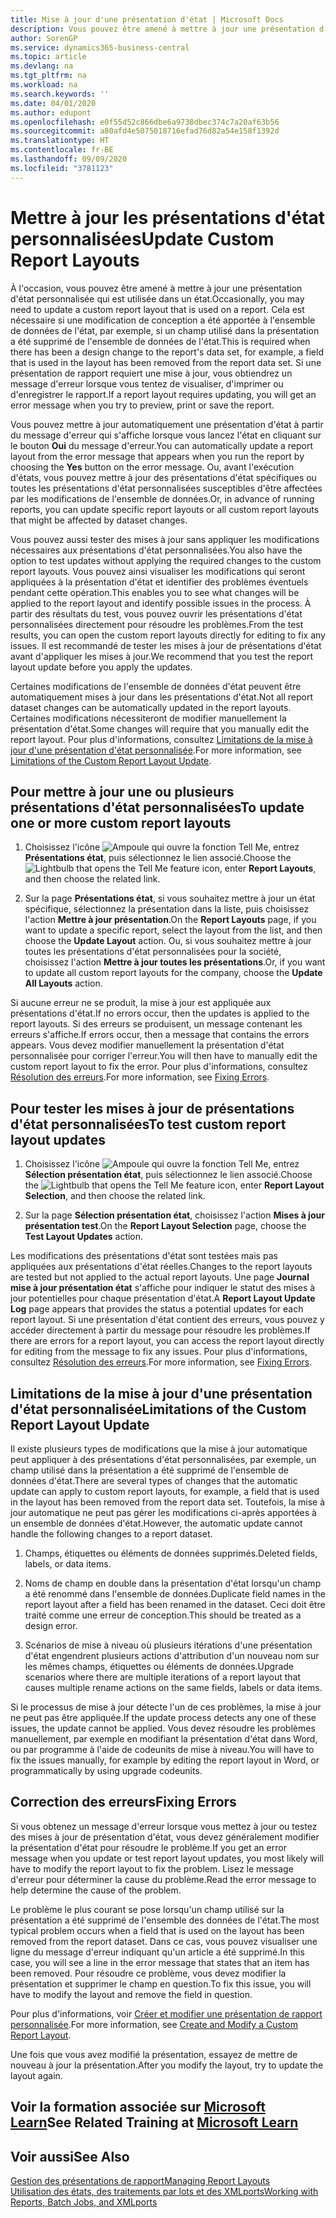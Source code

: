 ```yaml
---
title: Mise à jour d'une présentation d'état | Microsoft Docs
description: Vous pouvez être amené à mettre à jour une présentation d'état personnalisée qui est utilisée dans un état. Cela est nécessaire si une modification de conception a été apportée à l'ensemble de données de l'état, par exemple, si un champ utilisé dans la présentation a été supprimé de l'ensemble de données de l'état.
author: SorenGP
ms.service: dynamics365-business-central
ms.topic: article
ms.devlang: na
ms.tgt_pltfrm: na
ms.workload: na
ms.search.keywords: ''
ms.date: 04/01/2020
ms.author: edupont
ms.openlocfilehash: e0f55d52c866dbe6a9738dbec374c7a20af63b56
ms.sourcegitcommit: a80afd4e5075018716efad76d82a54e158f1392d
ms.translationtype: HT
ms.contentlocale: fr-BE
ms.lasthandoff: 09/09/2020
ms.locfileid: "3781123"
---
```

# <a name="update-custom-report-layouts"></a><span data-ttu-id="62a3f-104">Mettre à jour les présentations d'état personnalisées</span><span class="sxs-lookup"><span data-stu-id="62a3f-104">Update Custom Report Layouts</span></span>
<span data-ttu-id="62a3f-105">À l'occasion, vous pouvez être amené à mettre à jour une présentation d'état personnalisée qui est utilisée dans un état.</span><span class="sxs-lookup"><span data-stu-id="62a3f-105">Occasionally, you may need to update a custom report layout that is used on a report.</span></span> <span data-ttu-id="62a3f-106">Cela est nécessaire si une modification de conception a été apportée à l'ensemble de données de l'état, par exemple, si un champ utilisé dans la présentation a été supprimé de l'ensemble de données de l'état.</span><span class="sxs-lookup"><span data-stu-id="62a3f-106">This is required when there has been a design change to the report's data set, for example, a field that is used in the layout has been removed from the report data set.</span></span> <span data-ttu-id="62a3f-107">Si une présentation de rapport requiert une mise à jour, vous obtiendrez un message d'erreur lorsque vous tentez de visualiser, d'imprimer ou d'enregistrer le rapport.</span><span class="sxs-lookup"><span data-stu-id="62a3f-107">If a report layout requires updating, you will get an error message when you try to preview, print or save the report.</span></span>  

<span data-ttu-id="62a3f-108">Vous pouvez mettre à jour automatiquement une présentation d'état à partir du message d'erreur qui s'affiche lorsque vous lancez l'état en cliquant sur le bouton **Oui** du message d'erreur.</span><span class="sxs-lookup"><span data-stu-id="62a3f-108">You can automatically update a report layout from the error message that appears when you run the report by choosing the **Yes** button on the error message.</span></span> <span data-ttu-id="62a3f-109">Ou, avant l'exécution d'états, vous pouvez mettre à jour des présentations d'état spécifiques ou toutes les présentations d'état personnalisées susceptibles d'être affectées par les modifications de l'ensemble de données.</span><span class="sxs-lookup"><span data-stu-id="62a3f-109">Or, in advance of running reports, you can update specific report layouts or all custom report layouts that might be affected by dataset changes.</span></span>  

<span data-ttu-id="62a3f-110">Vous pouvez aussi tester des mises à jour sans appliquer les modifications nécessaires aux présentations d'état personnalisées.</span><span class="sxs-lookup"><span data-stu-id="62a3f-110">You also have the option to test updates without applying the required changes to the custom report layouts.</span></span> <span data-ttu-id="62a3f-111">Vous pouvez ainsi visualiser les modifications qui seront appliquées à la présentation d'état et identifier des problèmes éventuels pendant cette opération.</span><span class="sxs-lookup"><span data-stu-id="62a3f-111">This enables you to see what changes will be applied to the report layout and identify possible issues in the process.</span></span> <span data-ttu-id="62a3f-112">À partir des résultats du test, vous pouvez ouvrir les présentations d'état personnalisées directement pour résoudre les problèmes.</span><span class="sxs-lookup"><span data-stu-id="62a3f-112">From the test results, you can open the custom report layouts directly for editing to fix any issues.</span></span> <span data-ttu-id="62a3f-113">Il est recommandé de tester les mises à jour de présentations d'état avant d'appliquer les mises à jour.</span><span class="sxs-lookup"><span data-stu-id="62a3f-113">We recommend that you test the report layout update before you apply the updates.</span></span>  

<span data-ttu-id="62a3f-114">Certaines modifications de l'ensemble de données d'état peuvent être automatiquement mises à jour dans les présentations d'état.</span><span class="sxs-lookup"><span data-stu-id="62a3f-114">Not all report dataset changes can be automatically updated in the report layouts.</span></span> <span data-ttu-id="62a3f-115">Certaines modifications nécessiteront de modifier manuellement la présentation d'état.</span><span class="sxs-lookup"><span data-stu-id="62a3f-115">Some changes will require that you manually edit the report layout.</span></span> <span data-ttu-id="62a3f-116">Pour plus d'informations, consultez [Limitations de la mise à jour d'une présentation d'état personnalisée](ui-update-report-layouts.md#UpdateLimitations).</span><span class="sxs-lookup"><span data-stu-id="62a3f-116">For more information, see [Limitations of the Custom Report Layout Update](ui-update-report-layouts.md#UpdateLimitations).</span></span>  

## <a name="to-update-one-or-more-custom-report-layouts"></a><span data-ttu-id="62a3f-117">Pour mettre à jour une ou plusieurs présentations d'état personnalisées</span><span class="sxs-lookup"><span data-stu-id="62a3f-117">To update one or more custom report layouts</span></span>  

1.  <span data-ttu-id="62a3f-118">Choisissez l'icône ![Ampoule qui ouvre la fonction Tell Me](media/ui-search/search_small.png "Dites-moi ce que vous voulez faire"), entrez **Présentations état**, puis sélectionnez le lien associé.</span><span class="sxs-lookup"><span data-stu-id="62a3f-118">Choose the ![Lightbulb that opens the Tell Me feature](media/ui-search/search_small.png "Tell me what you want to do") icon, enter **Report Layouts**, and then choose the related link.</span></span>  

2.  <span data-ttu-id="62a3f-119">Sur la page **Présentations état**, si vous souhaitez mettre à jour un état spécifique, sélectionnez la présentation dans la liste, puis choisissez l'action **Mettre à jour présentation**.</span><span class="sxs-lookup"><span data-stu-id="62a3f-119">On the **Report Layouts** page, if you want to update a specific report, select the layout from the list, and then choose the **Update Layout** action.</span></span> <span data-ttu-id="62a3f-120">Ou, si vous souhaitez mettre à jour toutes les présentations d'état personnalisées pour la société, choisissez l'action **Mettre à jour toutes les présentations**.</span><span class="sxs-lookup"><span data-stu-id="62a3f-120">Or, if you want to update all custom report layouts for the company, choose the **Update All Layouts** action.</span></span>  

<span data-ttu-id="62a3f-121">Si aucune erreur ne se produit, la mise à jour est appliquée aux présentations d'état.</span><span class="sxs-lookup"><span data-stu-id="62a3f-121">If no errors occur, then the updates is applied to the report layouts.</span></span> <span data-ttu-id="62a3f-122">Si des erreurs se produisent, un message contenant les erreurs s'affiche.</span><span class="sxs-lookup"><span data-stu-id="62a3f-122">If errors occur, then a message that contains the errors appears.</span></span> <span data-ttu-id="62a3f-123">Vous devez modifier manuellement la présentation d'état personnalisée pour corriger l'erreur.</span><span class="sxs-lookup"><span data-stu-id="62a3f-123">You will then have to manually edit the custom report layout to fix the error.</span></span> <span data-ttu-id="62a3f-124">Pour plus d'informations, consultez [Résolution des erreurs](ui-update-report-layouts.md#FixErrors).</span><span class="sxs-lookup"><span data-stu-id="62a3f-124">For more information, see [Fixing Errors](ui-update-report-layouts.md#FixErrors).</span></span>  

## <a name="to-test-custom-report-layout-updates"></a><span data-ttu-id="62a3f-125">Pour tester les mises à jour de présentations d'état personnalisées</span><span class="sxs-lookup"><span data-stu-id="62a3f-125">To test custom report layout updates</span></span>  

1.  <span data-ttu-id="62a3f-126">Choisissez l'icône ![Ampoule qui ouvre la fonction Tell Me](media/ui-search/search_small.png "Dites-moi ce que vous voulez faire"), entrez **Sélection présentation état**, puis sélectionnez le lien associé.</span><span class="sxs-lookup"><span data-stu-id="62a3f-126">Choose the ![Lightbulb that opens the Tell Me feature](media/ui-search/search_small.png "Tell me what you want to do") icon, enter **Report Layout Selection**, and then choose the related link.</span></span>  

2.  <span data-ttu-id="62a3f-127">Sur la page **Sélection présentation état**, choisissez l'action **Mises à jour présentation test**.</span><span class="sxs-lookup"><span data-stu-id="62a3f-127">On the **Report Layout Selection** page, choose the **Test Layout Updates** action.</span></span>  

 <span data-ttu-id="62a3f-128">Les modifications des présentations d'état sont testées mais pas appliquées aux présentations d'état réelles.</span><span class="sxs-lookup"><span data-stu-id="62a3f-128">Changes to the report layouts are tested but not applied to the actual report layouts.</span></span> <span data-ttu-id="62a3f-129">Une page **Journal mise à jour présentation état** s'affiche pour indiquer le statut des mises à jour potentielles pour chaque présentation d'état.</span><span class="sxs-lookup"><span data-stu-id="62a3f-129">A **Report Layout Update Log** page appears that provides the status a potential updates for each report layout.</span></span> <span data-ttu-id="62a3f-130">Si une présentation d'état contient des erreurs, vous pouvez y accéder directement à partir du message pour résoudre les problèmes.</span><span class="sxs-lookup"><span data-stu-id="62a3f-130">If there are errors for a report layout, you can access the report layout directly for editing from the message to fix any issues.</span></span> <span data-ttu-id="62a3f-131">Pour plus d'informations, consultez [Résolution des erreurs](ui-update-report-layouts.md#FixErrors).</span><span class="sxs-lookup"><span data-stu-id="62a3f-131">For more information, see [Fixing Errors](ui-update-report-layouts.md#FixErrors).</span></span>  

##  <a name="limitations-of-the-custom-report-layout-update"></a><a name="UpdateLimitations"></a> <span data-ttu-id="62a3f-132">Limitations de la mise à jour d'une présentation d'état personnalisée</span><span class="sxs-lookup"><span data-stu-id="62a3f-132">Limitations of the Custom Report Layout Update</span></span>  
 <span data-ttu-id="62a3f-133">Il existe plusieurs types de modifications que la mise à jour automatique peut appliquer à des présentations d'état personnalisées, par exemple, un champ utilisé dans la présentation a été supprimé de l'ensemble de données d'état.</span><span class="sxs-lookup"><span data-stu-id="62a3f-133">There are several types of changes that the automatic update can apply to custom report layouts, for example, a field that is used in the layout has been removed from the report data set.</span></span> <span data-ttu-id="62a3f-134">Toutefois, la mise à jour automatique ne peut pas gérer les modifications ci-après apportées à un ensemble de données d'état.</span><span class="sxs-lookup"><span data-stu-id="62a3f-134">However, the automatic update cannot handle the following changes to a report dataset.</span></span>  

1.  <span data-ttu-id="62a3f-135">Champs, étiquettes ou éléments de données supprimés.</span><span class="sxs-lookup"><span data-stu-id="62a3f-135">Deleted fields, labels, or data items.</span></span>  

2.  <span data-ttu-id="62a3f-136">Noms de champ en double dans la présentation d'état lorsqu'un champ a été renommé dans l'ensemble de données.</span><span class="sxs-lookup"><span data-stu-id="62a3f-136">Duplicate field names in the report layout after a field has been renamed in the dataset.</span></span> <span data-ttu-id="62a3f-137">Ceci doit être traité comme une erreur de conception.</span><span class="sxs-lookup"><span data-stu-id="62a3f-137">This should be treated as a design error.</span></span>  

3.  <span data-ttu-id="62a3f-138">Scénarios de mise à niveau où plusieurs itérations d'une présentation d'état engendrent plusieurs actions d'attribution d'un nouveau nom sur les mêmes champs, étiquettes ou éléments de données.</span><span class="sxs-lookup"><span data-stu-id="62a3f-138">Upgrade scenarios where there are multiple iterations of a report layout that causes multiple rename actions on the same fields, labels or data items.</span></span>  

 <span data-ttu-id="62a3f-139">Si le processus de mise à jour détecte l'un de ces problèmes, la mise à jour ne peut pas être appliquée.</span><span class="sxs-lookup"><span data-stu-id="62a3f-139">If the update process detects any one of these issues, the update cannot be applied.</span></span> <span data-ttu-id="62a3f-140">Vous devez résoudre les problèmes manuellement, par exemple en modifiant la présentation d'état dans Word, ou par programme à l'aide de codeunits de mise à niveau.</span><span class="sxs-lookup"><span data-stu-id="62a3f-140">You will have to fix the issues manually, for example by editing the report layout in Word, or programmatically by using upgrade codeunits.</span></span>  

##  <a name="fixing-errors"></a><a name="FixErrors"></a> <span data-ttu-id="62a3f-141">Correction des erreurs</span><span class="sxs-lookup"><span data-stu-id="62a3f-141">Fixing Errors</span></span>  
 <span data-ttu-id="62a3f-142">Si vous obtenez un message d'erreur lorsque vous mettez à jour ou testez des mises à jour de présentation d'état, vous devez généralement modifier la présentation d'état pour résoudre le problème.</span><span class="sxs-lookup"><span data-stu-id="62a3f-142">If you get an error message when you update or test report layout updates, you most likely will have to modify the report layout to fix the problem.</span></span> <span data-ttu-id="62a3f-143">Lisez le message d'erreur pour déterminer la cause du problème.</span><span class="sxs-lookup"><span data-stu-id="62a3f-143">Read the error message to help determine the cause of the problem.</span></span>  

 <span data-ttu-id="62a3f-144">Le problème le plus courant se pose lorsqu'un champ utilisé sur la présentation a été supprimé de l'ensemble des données de l'état.</span><span class="sxs-lookup"><span data-stu-id="62a3f-144">The most typical problem occurs when a field that is used on the layout has been removed from the report dataset.</span></span> <span data-ttu-id="62a3f-145">Dans ce cas, vous pouvez visualiser une ligne du message d'erreur indiquant qu'un article a été supprimé.</span><span class="sxs-lookup"><span data-stu-id="62a3f-145">In this case, you will see a line in the error message that states that an item has been removed.</span></span> <span data-ttu-id="62a3f-146">Pour résoudre ce problème, vous devez modifier la présentation et supprimer le champ en question.</span><span class="sxs-lookup"><span data-stu-id="62a3f-146">To fix this issue, you will have to modify the layout and remove the field in question.</span></span>  

 <span data-ttu-id="62a3f-147">Pour plus d'informations, voir [Créer et modifier une présentation de rapport personnalisée](ui-how-create-custom-report-layout.md#ModifyCustomLayout).</span><span class="sxs-lookup"><span data-stu-id="62a3f-147">For more information, see [Create and Modify a Custom Report Layout](ui-how-create-custom-report-layout.md#ModifyCustomLayout).</span></span>  

<span data-ttu-id="62a3f-148">Une fois que vous avez modifié la présentation, essayez de mettre de nouveau à jour la présentation.</span><span class="sxs-lookup"><span data-stu-id="62a3f-148">After you modify the layout, try to update the layout again.</span></span>  

## <a name="see-related-training-at-microsoft-learn"></a><span data-ttu-id="62a3f-149">Voir la formation associée sur [Microsoft Learn](/learn/modules/change-documents-dynamics-365-business-central/index)</span><span class="sxs-lookup"><span data-stu-id="62a3f-149">See Related Training at [Microsoft Learn](/learn/modules/change-documents-dynamics-365-business-central/index)</span></span>

## <a name="see-also"></a><span data-ttu-id="62a3f-150">Voir aussi</span><span class="sxs-lookup"><span data-stu-id="62a3f-150">See Also</span></span>  
 [<span data-ttu-id="62a3f-151">Gestion des présentations de rapport</span><span class="sxs-lookup"><span data-stu-id="62a3f-151">Managing Report Layouts</span></span>](ui-manage-report-layouts.md)  
 [<span data-ttu-id="62a3f-152">Utilisation des états, des traitements par lots et des XMLports</span><span class="sxs-lookup"><span data-stu-id="62a3f-152">Working with Reports, Batch Jobs, and XMLports</span></span>](ui-work-report.md)  
